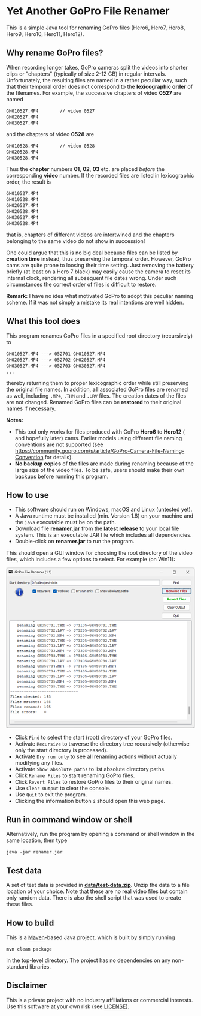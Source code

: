 # Yet Another GoPro File Renamer

This is a simple Java tool for renaming GoPro files (Hero6, Hero7, Hero8, Hero9, Hero10, Hero11, Hero12).

## Why rename GoPro files?
When recording longer takes, GoPro cameras split the videos into shorter clips or "chapters" (typically of size 2-12 GB)
in regular intervals.
Unfortunately, the resulting files are named in a rather peculiar way, such that their temporal order does not correspond to
the **lexicographic order** of the filenames.
For example, the successive chapters of video **0527** are named
```
GH010527.MP4        // video 0527
GH020527.MP4
GH030527.MP4
```
and the chapters of video **0528** are 
```
GH010528.MP4        // video 0528
GH020528.MP4
GH030528.MP4
```
Thus the **chapter** numbers **01**, **02**, **03** etc. are placed _before_ the corresponding **video** number.
If the recorded files are listed in lexicographic order, the result is
```
GH010527.MP4
GH010528.MP4
GH020527.MP4
GH020528.MP4
GH030527.MP4
GH030528.MP4
```
that is, chapters of different videos are intertwined and the chapters belonging to the same video do not show in succession!

One could argue that this is no big deal because files can be listed by **creation time** instead, thus preserving
the temporal order. However, GoPro cams are quite prone to loosing their time setting. Just removing the battery
briefly (at least on a Hero 7 black) may easily cause the camera to reset its internal clock, rendering all subsequent file
dates wrong. Under such circumstances the correct order of files is difficult to restore.

**Remark:** I have no idea what motivated GoPro to adopt this peculiar naming scheme. 
If it was not simply a mistake its real intentions are well hidden. 

## What this tool does
This program renames GoPro files in a specified root directory (recursively) to
```
GH010527.MP4 ---> 052701-GH010527.MP4
GH020527.MP4 ---> 052702-GH020527.MP4
GH030527.MP4 ---> 052703-GH030527.MP4
...
```
thereby returning them to proper lexicographic order while still preserving the original file names.
In addition, **all** associated GoPro files are renamed as well, including
`.MP4`, `.THM` and `.LRV` files.
The creation dates of the files are not changed.
Renamed GoPro files can be **restored** to their original names if necessary.

**Notes:** 

* This tool only works for files produced with GoPro **Hero6** to **Hero12** (
  and hopefully later) cams. Earlier models using different file naming
  conventions  are not supported (see 
  https://community.gopro.com/s/article/GoPro-Camera-File-Naming-Convention
    for details).
* **No backup copies** of the files are made during renaming because of the
  large size of the video files. To be safe, users should make their own
  backups before running this program.

## How to use

* This software should run on Windows, macOS and Linux (untested yet).
* A Java runtime must be installed (min. Version 1.8) on your machine and the `java` executable must be on the path.
* Download file [**renamer.jar**](https://github.com/imagingbook/gopro-file-renamer/releases/latest/download/renamer.jar)
  from the [**latest release**](https://github.com/imagingbook/gopro-file-renamer/releases/latest)
  to your local file system. This is an executable JAR file which includes all dependencies.
* Double-click on **renamer.jar** to run the program.

This should open a GUI window for choosing the root directory of the video files, which includes
a few options to select. For example (on Win11):

![img.png](docs/images/renamer-gui-data-11.png)

* Click `Find` to select the start (root) directory of your GoPro files.
* Activate `Recursive` to traverse the directory tree recursively (otherwise only the start directory is processed).
* Activate `Dry run only` to see all renaming actions without actually modifying any files.
* Activate `Show absolute paths` to list absolute directory paths.
* Click `Rename Files` to start renaming GoPro files.
* Click `Revert Files` to restore GoPro files to their original names.
* Use `Clear Output` to clear the console.
* Use `Quit` to exit the program.
* Clicking the information button `i` should open this web page.

## Run in command window or shell 

Alternatively, run the program by opening a command or shell window in the same location, then type
```
java -jar renamer.jar
```

## Test data

A set of test data is provided in [**data/test-data.zip**](https://github.com/imagingbook/gopro-file-renamer/tree/master/data/test-data.zip).
Unzip the data to a file location of your choice. Note that these are no real video files but contain only random data.
There is also the shell script that was used to create these files.

## How to build

This is a [Maven](https://maven.apache.org/)-based Java project, which is built by simply running
```
mvn clean package
```
in the top-level directory. The project has no dependencies on any non-standard libraries.
## Disclaimer

This is a private project with no industry affiliations or commercial interests. Use this software at your own risk (see [LICENSE](LICENSE)). 
